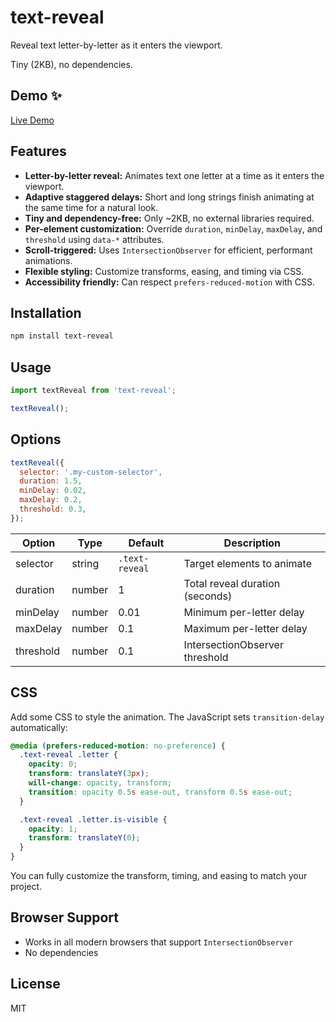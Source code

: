 # text-reveal

Reveal text letter-by-letter as it enters the viewport.

Tiny (2KB), no dependencies.

## Demo ✨

[Live Demo](https://text-revealjs.netlify.app)

## Features

- **Letter-by-letter reveal:** Animates text one letter at a time as it enters the viewport.
- **Adaptive staggered delays:** Short and long strings finish animating at the same time for a natural look.
- **Tiny and dependency-free:** Only ~2KB, no external libraries required.
- **Per-element customization:** Override `duration`, `minDelay`, `maxDelay`, and `threshold` using `data-*` attributes.
- **Scroll-triggered:** Uses `IntersectionObserver` for efficient, performant animations.
- **Flexible styling:** Customize transforms, easing, and timing via CSS.
- **Accessibility friendly:** Can respect `prefers-reduced-motion` with CSS.

## Installation

```bash
npm install text-reveal
```

## Usage

```javascript
import textReveal from 'text-reveal';

textReveal();
```

## Options

```js
textReveal({
  selector: '.my-custom-selector',
  duration: 1.5,
  minDelay: 0.02,
  maxDelay: 0.2,
  threshold: 0.3,
});
```

| Option    | Type   | Default        | Description                     |
| --------- | ------ | -------------- | ------------------------------- |
| selector  | string | `.text-reveal` | Target elements to animate      |
| duration  | number | 1              | Total reveal duration (seconds) |
| minDelay  | number | 0.01           | Minimum per-letter delay        |
| maxDelay  | number | 0.1            | Maximum per-letter delay        |
| threshold | number | 0.1            | IntersectionObserver threshold  |

## CSS

Add some CSS to style the animation. The JavaScript sets `transition-delay` automatically:

```css
@media (prefers-reduced-motion: no-preference) {
  .text-reveal .letter {
    opacity: 0;
    transform: translateY(3px);
    will-change: opacity, transform;
    transition: opacity 0.5s ease-out, transform 0.5s ease-out;
  }

  .text-reveal .letter.is-visible {
    opacity: 1;
    transform: translateY(0);
  }
}
```

You can fully customize the transform, timing, and easing to match your project.

## Browser Support

- Works in all modern browsers that support `IntersectionObserver`
- No dependencies

## License

MIT
